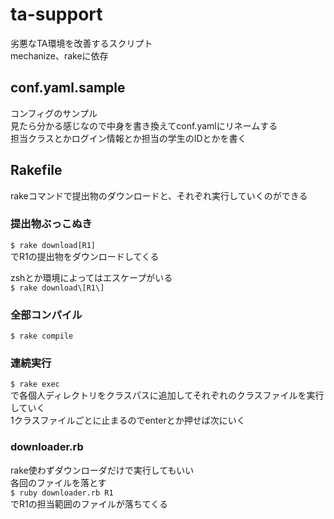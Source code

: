 # ta-support
劣悪なTA環境を改善するスクリプト  
mechanize、rakeに依存


## conf.yaml.sample
コンフィグのサンプル  
見たら分かる感じなので中身を書き換えてconf.yamlにリネームする  
担当クラスとかログイン情報とか担当の学生のIDとかを書く

## Rakefile
rakeコマンドで提出物のダウンロードと、それぞれ実行していくのができる

### 提出物ぶっこぬき
`$ rake download[R1]`  
でR1の提出物をダウンロードしてくる


zshとか環境によってはエスケープがいる  
`$ rake download\[R1\]`  

### 全部コンパイル
`$ rake compile`  

### 連続実行
`$ rake exec`  
で各個人ディレクトリをクラスパスに追加してそれぞれのクラスファイルを実行していく  
1クラスファイルごとに止まるのでenterとか押せば次にいく  


### downloader.rb
rake使わずダウンローダだけで実行してもいい  
各回のファイルを落とす  
`$ ruby downloader.rb R1`  
でR1の担当範囲のファイルが落ちてくる



